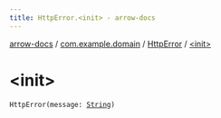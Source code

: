 ```yaml
---
title: HttpError.<init> - arrow-docs
---
```


[arrow-docs](../../index.html) / [com.example.domain](../index.html) / [HttpError](index.html) / [&lt;init&gt;](./-init-.html)

# &lt;init&gt;

`HttpError(message: `[`String`](https://kotlinlang.org/api/latest/jvm/stdlib/kotlin/-string/index.html)`)`